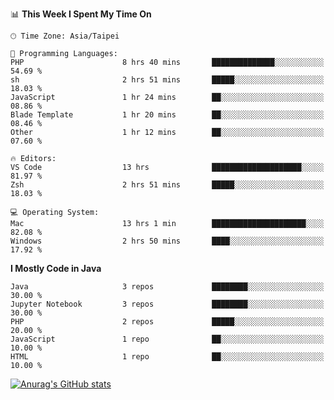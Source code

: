 <!--### Hi there 👋-->

<!--
**treevel/treevel** is a ✨ _special_ ✨ repository because its `README.md` (this file) appears on your GitHub profile.

Here are some ideas to get you started:

- 🔭 I’m currently working on ...
- 🌱 I’m currently learning ...
- 👯 I’m looking to collaborate on ...
- 🤔 I’m looking for help with ...
- 💬 Ask me about ...
- 📫 How to reach me: ...
- 😄 Pronouns: ...
- ⚡ Fun fact: ...
-->

<!--START_SECTION:waka-->
📊 **This Week I Spent My Time On** 

```text
🕑︎ Time Zone: Asia/Taipei

💬 Programming Languages: 
PHP                      8 hrs 40 mins       ██████████████░░░░░░░░░░░   54.69 % 
sh                       2 hrs 51 mins       █████░░░░░░░░░░░░░░░░░░░░   18.03 % 
JavaScript               1 hr 24 mins        ██░░░░░░░░░░░░░░░░░░░░░░░   08.86 % 
Blade Template           1 hr 20 mins        ██░░░░░░░░░░░░░░░░░░░░░░░   08.46 % 
Other                    1 hr 12 mins        ██░░░░░░░░░░░░░░░░░░░░░░░   07.60 % 

🔥 Editors: 
VS Code                  13 hrs              ████████████████████░░░░░   81.97 % 
Zsh                      2 hrs 51 mins       █████░░░░░░░░░░░░░░░░░░░░   18.03 % 

💻 Operating System: 
Mac                      13 hrs 1 min        █████████████████████░░░░   82.08 % 
Windows                  2 hrs 50 mins       ████░░░░░░░░░░░░░░░░░░░░░   17.92 % 
```

**I Mostly Code in Java** 

```text
Java                     3 repos             ████████░░░░░░░░░░░░░░░░░   30.00 % 
Jupyter Notebook         3 repos             ████████░░░░░░░░░░░░░░░░░   30.00 % 
PHP                      2 repos             █████░░░░░░░░░░░░░░░░░░░░   20.00 % 
JavaScript               1 repo              ██░░░░░░░░░░░░░░░░░░░░░░░   10.00 % 
HTML                     1 repo              ██░░░░░░░░░░░░░░░░░░░░░░░   10.00 % 
```




<!--END_SECTION:waka-->

<!-- GitHub Stats Card-->
[![Anurag's GitHub stats](https://github-readme-stats.vercel.app/api?username=treevel&show_icons=true&theme=monokai&count_private=true)](https://github.com/anuraghazra/github-readme-stats)

